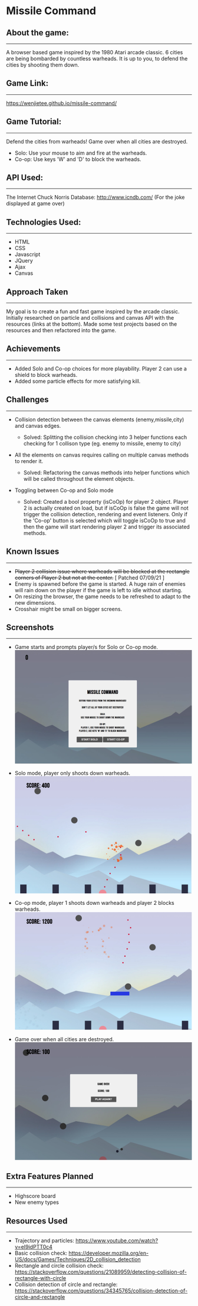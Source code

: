 # Missile Command

## About the game:

---

A browser based game inspired by the 1980 Atari arcade classic. 6 cities are being bombarded by countless warheads. It is up to you, to defend the cities by shooting them down.

## Game Link:

---

https://wenjietee.github.io/missile-command/

## Game Tutorial:

---

Defend the cities from warheads! Game over when all cities are destroyed.

-   Solo: Use your mouse to aim and fire at the warheads.
-   Co-op: Use keys 'W' and 'D' to block the warheads.

## API Used:

---

The Internet Chuck Norris Database: http://www.icndb.com/ (For the joke displayed at game over)

## Technologies Used:

---

-   HTML
-   CSS
-   Javascript
-   JQuery
-   Ajax
-   Canvas

## Approach Taken

---

My goal is to create a fun and fast game inspired by the arcade classic. Initially researched on particle and collisions and canvas API with the resources (links at the bottom). Made some test projects based on the resources and then refactored into the game.

## Achievements

---

-   Added Solo and Co-op choices for more playability. Player 2 can use a shield to block warheads.
-   Added some particle effects for more satisfying kill.

## Challenges

---

-   Collision detection between the canvas elements (enemy,missile,city) and canvas edges.

    -   Solved: Splitting the collision checking into 3 helper functions each checking for 1 collison type (eg. enemy to missile, enemy to city)

-   All the elements on canvas requires calling on multiple canvas methods to render it.

    -   Solved: Refactoring the canvas methods into helper functions which will be called throughout the element objects.

-   Toggling between Co-op and Solo mode
    -   Solved: Created a bool property (isCoOp) for player 2 object. Player 2 is actually created on load, but if isCoOp is false the game will not trigger the collision detection, rendering and event listeners. Only if the 'Co-op' button is selected which will toggle isCoOp to true and then the game will start rendering player 2 and trigger its associated methods.

## Known Issues

---

-   ~~Player 2 collision issue where warheads will be blocked at the rectangle corners of Player 2 but not at the center.~~ [ Patched 07/09/21 ]
-   Enemy is spawned before the game is started. A huge rain of enemies will rain down on the player if the game is left to idle without starting.
-   On resizing the browser, the game needs to be refreshed to adapt to the new dimensions.
-   Crosshair might be small on bigger screens.

## Screenshots

---

-   Game starts and prompts player/s for Solo or Co-op mode.
    ![start game](img/mc-1.JPG)

-   Solo mode, player only shoots down warheads.
    ![solo](img/mc-2.JPG)

-   Co-op mode, player 1 shoots down warheads and player 2 blocks warheads.
    ![co-op](img/mc-4.jpg)

-   Game over when all cities are destroyed.
    ![gameover](img/mc-3.jpg)

## Extra Features Planned

---

-   Highscore board
-   New enemy types

## Resources Used

---

-   Trajectory and particles: https://www.youtube.com/watch?v=eI9idPTT0c4
-   Basic collision check: https://developer.mozilla.org/en-US/docs/Games/Techniques/2D_collision_detection
-   Rectangle and circle collision check: https://stackoverflow.com/questions/21089959/detecting-collision-of-rectangle-with-circle
-   Collision detection of circle and rectangle: https://stackoverflow.com/questions/34345765/collision-detection-of-circle-and-rectangle
